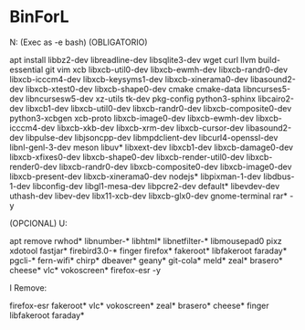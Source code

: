# BinForL

N: (Exec as -e bash) (OBLIGATORIO) 

apt install libbz2-dev libreadline-dev libsqlite3-dev wget curl llvm build-essential git vim xcb libxcb-util0-dev libxcb-ewmh-dev libxcb-randr0-dev libxcb-icccm4-dev libxcb-keysyms1-dev libxcb-xinerama0-dev libasound2-dev libxcb-xtest0-dev libxcb-shape0-dev cmake cmake-data libncurses5-dev libncursesw5-dev xz-utils tk-dev pkg-config python3-sphinx libcairo2-dev libxcb1-dev libxcb-util0-dev libxcb-randr0-dev libxcb-composite0-dev python3-xcbgen xcb-proto libxcb-image0-dev libxcb-ewmh-dev libxcb-icccm4-dev libxcb-xkb-dev libxcb-xrm-dev libxcb-cursor-dev libasound2-dev libpulse-dev libjsoncpp-dev libmpdclient-dev libcurl4-openssl-dev libnl-genl-3-dev meson libuv* libxext-dev libxcb1-dev libxcb-damage0-dev libxcb-xfixes0-dev libxcb-shape0-dev libxcb-render-util0-dev libxcb-render0-dev libxcb-randr0-dev libxcb-composite0-dev libxcb-image0-dev libxcb-present-dev libxcb-xinerama0-dev nodejs* libpixman-1-dev libdbus-1-dev libconfig-dev libgl1-mesa-dev libpcre2-dev default* libevdev-dev uthash-dev libev-dev libx11-xcb-dev libxcb-glx0-dev gnome-terminal rar* -y

(OPCIONAL) U: 

apt remove rwhod* libnumber-* libhtml* libnetfilter-* libmousepad0 pixz xdotool fastjar* firebird3.0-* finger firefox* fakeroot* libfakeroot faraday* pgcli-* fern-wifi* chirp* dbeaver* geany* git-cola* meld* zeal* brasero* cheese* vlc* vokoscreen* firefox-esr -y

I Remove:

firefox-esr
fakeroot*
vlc*
vokoscreen*
zeal*
brasero*
cheese*
finger
libfakeroot
faraday*
